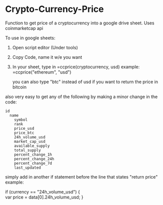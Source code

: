 # Crypto-Currency-Price
Function to get price of a cryptocurrency into a google drive sheet. Uses coinmarketcap api

To use in google sheets:

1. Open script editor (Under tools)
2. Copy Code, name it w/e you want
3. In your sheet, type in =ccprice(cryptocurrency, usd)
   example: 
   =ccprice("ethereum", "usd")
   
   you can also type "btc" instead of usd if you want to return the price in bitcoin

also very easy to get any of the following by making a minor change in the code:

    id
	  name
		symbol 
		rank
		price_usd 
		price_btc 
		24h_volume_usd
		market_cap_usd
		available_supply
		total_supply
		percent_change_1h
		percent_change_24h 
		percent_change_7d
		last_updated
    
 simply add in another if statement before the line that states "return price"
 example:
 
   if (currency == "24h_volume_usd") {  
      var price = data[0].24h_volume_usd;
      } 
